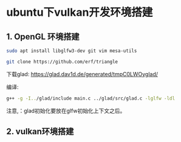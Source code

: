 

# ubuntu下vulkan开发环境搭建


## 1. OpenGL 环境搭建

```bash
sudo apt install libglfw3-dev git vim mesa-utils

git clone https://github.com/erf/triangle
```

下载glad: https://glad.dav1d.de/generated/tmpC0LWOyglad/

编译:
```bash
g++ -g -I../glad/include main.c ../glad/src/glad.c -lglfw -ldl
```

注意,：glad初始化要放在glfw初始化上下文之后。

## 2. vulkan环境搭建

